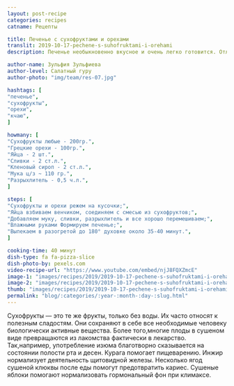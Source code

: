 ```yaml
---
layout: post-recipe
categories: recipes
catname: Рецепты

title: Печенье с сухофруктами и орехами
translit: 2019-10-17-pechene-s-suhofruktami-i-orehami
description: Печенье необыкновенно вкусное и очень легко готовится. Отличный варинт для перекуса к чаю.

author-name: Зульфия Зульфиева
author-level: Салатный гуру
author-photo: "img/team/res-07.jpg"

hashtags: [
"печенье",
"сухофрукты",
"орехи",
"кчаю",
]

howmany: [
"Сухофрукты любые - 200гр.",
"Грецкие орехи - 100гр.",
"Яйца - 2 шт.",
"Сливки - 2 ст.л.",
"Кленовый сироп - 2 ст.л.",
"Мука ц/з ~ 110 гр.",
"Разрыхлитель - 0,5 ч.л.",
]

steps: [
"Сухофрукты и орехи режем на кусочки;",
"Яйца взбиваем венчиком, соединяем с смесью из сухофруктов;",
"Добавляем муку, сливки, разрыхлитель и все хорошо перемешиваем;",
"Влажными руками Формируем печенье;",
"Выпекаем в разогретой до 180° духовке около 35-40 минут.",
]

cooking-time: 40 минут
dish-type: fa fa-pizza-slice
dish-photo-by: pexels.com
video-recipe-url: "https://www.youtube.com/embed/njJ8FQXZmcE"
image-1: "images/recipes/2019/2019-10-17-pechene-s-suhofruktami-i-orehami/1.jpg"
image-2: "images/recipes/2019/2019-10-17-pechene-s-suhofruktami-i-orehami/2.jpg"
thumb: "images/recipes/2019/2019-10-17-pechene-s-suhofruktami-i-orehami/1t.jpg"
permalink: "blog/:categories/:year-:month-:day-:slug.html"
---
```

Сухофрукты — это те же фрукты, только без воды. Их часто относят к полезным сладостям. Они сохраняют в себе все необходимые человеку биологически активные вещества. Более того,многие плоды в сушеном виде превращаются из лакомства фактически в лекарство. Так,например, употребление изюма благотворно сказывается на состоянии полости рта и десен. Курага помогает пищеварению. Инжир нормализует деятельность щитовидной железы. Несколько ягод сушеной клюквы после еды помогут предотвратить кариес. Сушеные яблоки помогают нормализовать гормональный фон при климаксе.